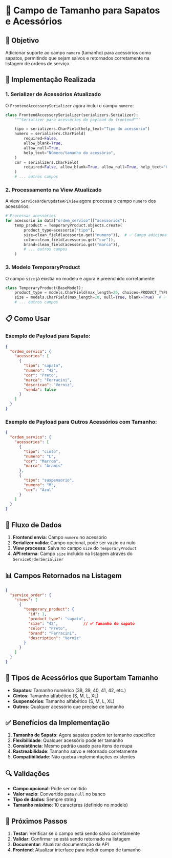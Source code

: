 # 📏 Campo de Tamanho para Sapatos e Acessórios

## 🎯 **Objetivo**

Adicionar suporte ao campo `numero` (tamanho) para acessórios como sapatos, permitindo que sejam salvos e retornados corretamente na listagem de ordens de serviço.

## 🔧 **Implementação Realizada**

### **1. Serializer de Acessórios Atualizado**

O `FrontendAccessorySerializer` agora inclui o campo `numero`:

```python
class FrontendAccessorySerializer(serializers.Serializer):
    """Serializer para acessórios do payload do frontend"""

    tipo = serializers.CharField(help_text="Tipo do acessório")
    numero = serializers.CharField(
        required=False,
        allow_blank=True,
        allow_null=True,
        help_text="Número/tamanho do acessório",
    )
    cor = serializers.CharField(
        required=False, allow_blank=True, allow_null=True, help_text="Cor do acessório"
    )
    # ... outros campos
```

### **2. Processamento na View Atualizado**

A view `ServiceOrderUpdateAPIView` agora processa o campo `numero` dos acessórios:

```python
# Processar acessórios
for acessorio in data["ordem_servico"]["acessorios"]:
    temp_product = TemporaryProduct.objects.create(
        product_type=acessorio["tipo"],
        size=clean_field(acessorio.get("numero")),  # ✅ Campo adicionado
        color=clean_field(acessorio.get("cor")),
        brand=clean_field(acessorio.get("marca")),
        # ... outros campos
    )
```

### **3. Modelo TemporaryProduct**

O campo `size` já existia no modelo e agora é preenchido corretamente:

```python
class TemporaryProduct(BaseModel):
    product_type = models.CharField(max_length=20, choices=PRODUCT_TYPE_CHOICES)
    size = models.CharField(max_length=10, null=True, blank=True)  # ✅ Para tamanho
    # ... outros campos
```

## 📋 **Como Usar**

### **Exemplo de Payload para Sapato:**

```json
{
  "ordem_servico": {
    "acessorios": [
      {
        "tipo": "sapato",
        "numero": "42",
        "cor": "Preto",
        "marca": "Ferracini",
        "descricao": "Verniz",
        "venda": false
      }
    ]
  }
}
```

### **Exemplo de Payload para Outros Acessórios com Tamanho:**

```json
{
  "ordem_servico": {
    "acessorios": [
      {
        "tipo": "cinto",
        "numero": "L",
        "cor": "Marrom",
        "marca": "Aramis"
      },
      {
        "tipo": "suspensorio",
        "numero": "M",
        "cor": "Azul"
      }
    ]
  }
}
```

## 🔄 **Fluxo de Dados**

1. **Frontend envia**: Campo `numero` no acessório
2. **Serializer valida**: Campo opcional, pode ser vazio ou nulo
3. **View processa**: Salva no campo `size` do `TemporaryProduct`
4. **API retorna**: Campo `size` incluído na listagem através do `ServiceOrderSerializer`

## 📊 **Campos Retornados na Listagem**

```json
{
  "service_order": {
    "items": [
      {
        "temporary_product": {
          "id": 1,
          "product_type": "sapato",
          "size": "42",           // ✅ Tamanho do sapato
          "color": "Preto",
          "brand": "Ferracini",
          "description": "Verniz"
        }
      }
    ]
  }
}
```

## 🎯 **Tipos de Acessórios que Suportam Tamanho**

- **Sapatos**: Tamanho numérico (38, 39, 40, 41, 42, etc.)
- **Cintos**: Tamanho alfabético (S, M, L, XL)
- **Suspensórios**: Tamanho alfabético (S, M, L, XL)
- **Outros**: Qualquer acessório que precise de tamanho

## ✅ **Benefícios da Implementação**

1. **Tamanho de Sapato**: Agora sapatos podem ter tamanho específico
2. **Flexibilidade**: Qualquer acessório pode ter tamanho
3. **Consistência**: Mesmo padrão usado para itens de roupa
4. **Rastreabilidade**: Tamanho salvo e retornado corretamente
5. **Compatibilidade**: Não quebra implementações existentes

## 🔍 **Validações**

- **Campo opcional**: Pode ser omitido
- **Valor vazio**: Convertido para `null` no banco
- **Tipo de dados**: Sempre string
- **Tamanho máximo**: 10 caracteres (definido no modelo)

## 🚀 **Próximos Passos**

1. **Testar**: Verificar se o campo está sendo salvo corretamente
2. **Validar**: Confirmar se está sendo retornado na listagem
3. **Documentar**: Atualizar documentação da API
4. **Frontend**: Atualizar interface para incluir campo de tamanho
